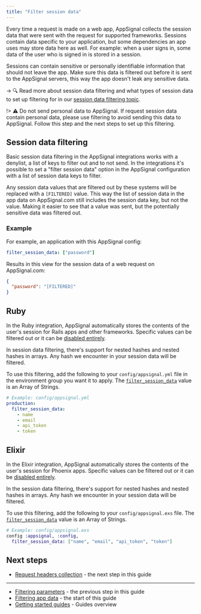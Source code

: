 ```yaml
---
title: "Filter session data"
---
```


Every time a request is made on a web app, AppSignal collects the session data that were sent with the request for supported frameworks. Sessions contain data specific to your application, but some dependencies an app uses may store data here as well. For example: when a user signs in, some data of the user who is signed in is stored in a session.

Sessions can contain sensitive or personally identifiable information that should not leave the app. Make sure this data is filtered out before it is sent to the AppSignal servers, this way the app doesn't leak any sensitive data.

-> 🔍 Read more about session data filtering and what types of session data to set up filtering for in our [session data filtering topic][session data filtering].

!> ⚠️ Do not send personal data to AppSignal. If request session data contain personal data, please use filtering to avoid sending this data to AppSignal. Follow this step and the next steps to set up this filtering.

## Session data filtering

Basic session data filtering in the AppSignal integrations works with a denylist, a list of keys to filter out and to not send. In the integrations it's possible to set a "filter session data" option in the AppSignal configuration with a list of session data keys to filter.

Any session data values that are filtered out by these systems will be replaced with a `[FILTERED]` value. This way the list of session data in the app data on AppSignal.com still includes the session data key, but not the value. Making it easier to see that a value was sent, but the potentially sensitive data was filtered out.

### Example

For example, an application with this AppSignal config:

```yaml
filter_session_data: ["password"]
```

Results in this view for the session data of a web request on AppSignal.com:

```json
{
  "password": "[FILTERED]"
}
```

## Ruby

In the Ruby integration, AppSignal automatically stores the contents of the user's session for Rails apps and other frameworks. Specific values can be filtered out or it can be [disabled entirely].

In session data filtering, there's support for nested hashes and nested hashes in arrays. Any hash we encounter in your session data will be filtered.

To use this filtering, add the following to your `config/appsignal.yml` file in the environment group you want it to apply. The [`filter_session_data`](/ruby/configuration/options.html#option-filter_session_data) value is an Array of Strings.

```yml
# Example: config/appsignal.yml
production:
  filter_session_data:
    - name
    - email
    - api_token
    - token
```

## Elixir

In the Elixir integration, AppSignal automatically stores the contents of the user's session for Phoenix apps. Specific values can be filtered out or it can be [disabled entirely].

In the session data filtering, there's support for nested hashes and nested hashes in arrays. Any hash we encounter in your session data will be filtered.

To use this filtering, add the following to your `config/appsignal.exs` file. The [`filter_session_data`](/elixir/configuration/options.html#option-filter_session_data) value is an Array of Strings.

```elixir
# Example: config/appsignal.exs
config :appsignal, :config,
  filter_session_data: ["name", "email", "api_token", "token"]
```

## Next steps

- [Request headers collection](/guides/filter-data/filter-headers.html) - the next step in this guide

---

- [Filtering parameters](/guides/filter-data/filter-parameters.html) - the previous step in this guide
- [Filtering app data](/guides/filter-data/) - the start of this guide
- [Getting started guides](/guides/) - Guides overview

[session data filtering]: /application/session-data-filtering.html
[disabled entirely]: /application/session-data-filtering.html#filter-all-session-data
